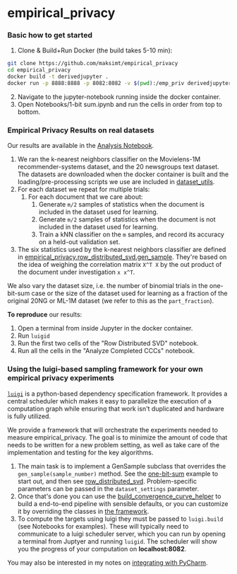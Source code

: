 # empirical_privacy

### Basic how to get started

1. Clone & Build+Run Docker (the build takes 5-10 min):
```bash
git clone https://github.com/maksimt/empirical_privacy
cd empirical_privacy
docker build -t derivedjupyter .
docker run -p 8888:8888 -p 8082:8082 -v $(pwd):/emp_priv derivedjupyter:latest
```
2. Navigate to the jupyter-notebook running inside the docker container.
3. Open Notebooks/1-bit sum.ipynb and run the cells in order from top to bottom.

### Empirical Privacy Results on real datasets

Our results are available in the [Analysis Notebook](https://github.com/maksimt/empirical_privacy/blob/master/Notebooks/Analyze%20Completed%20CCCs.ipynb).

1. We ran the k-nearest neighbors classifier on the Movielens-1M recommender-systems dataset,
and the 20 newsgroups text dataset. The datasets are downloaded when the docker container is built
and the loading/pre-processing scripts we use are included in [dataset_utils](https://github.com/maksimt/empirical_privacy/tree/master/src/dataset_utils).
2. For each dataset we repeat for multiple trials:
    1. For each document that we care about:
        1. Generate `m/2` samples of statistics when the document is included in the dataset used for learning.
        2. Generate `m/2` samples of statistics when the document is not included in the dataset used for learning.
        3. Train a kNN classifier on the `m` samples, and record its accuracy on a held-out validation set.
3. The six statistics used by the k-nearest neighbors classifier are defined in [empirical_privacy.row_distributed_svd.gen_sample](src/empirical_privacy/row_distributed_svd.py).
They're based on the idea of weighing the correlation matrix `X^T X` by the out product of the document under investigation `x x^T`.

We also vary the dataset size, i.e. the number of binomial trials in the one-bit-sum case or the size of the
dataset used for learning as a fraction of the original 20NG or ML-1M dataset (we refer to this as the `part_fraction`).

**To reproduce** our results:
1. Open a terminal from inside Jupyter in the docker container.
2. Run `luigid`
3. Run the first two cells of the "Row Distributed SVD" notebook.
4. Run all the cells in the "Analyze Completed CCCs" notebook.

### Using the luigi-based sampling framework for your own empirical privacy experiments

[`luigi`](https://luigi.readthedocs.io/en/stable/index.html) is a python-based dependency specification framework.
It provides a central scheduler which makes it easy to parallelize the execution of a computation graph
while ensuring that work isn't duplicated and hardware is fully utilized.

We provide a framework that will orchestrate the experiments needed to measure empirical_privacy.
The goal is to minimize the amount of code that needs to be written for a new problem setting,
as well as take care of the implementation and testing for the key algorithms.

1. The main task is to implement a GenSample subclass that overrides the `gen_sample(sample_number)` method.
See the [one-bit-sum](src/empirical_privacy/one_bit_sum.py) example to start out, and then see [row_distributed_svd](src/empirical_privacy/row_distributed_svd.py).
Problem-specific parameters can be passed in the `dataset_settings` parameter.
2. Once that's done you can use the [build_convergence_curve_helper](src/luigi_utils/helpers.py) to
build a end-to-end pipeline with sensible defaults, or you can customize it by overriding the classes in [the framework](src/luigi_utils/sampling_framework.py).
3. To compute the targets using luigi they must be passed to `luigi.build` (see Notebooks for examples).
These will typically need to communicate to a luigi scheduler server, which you can run by opening a terminal from Juptyer and running `luigid`.
The scheduler will show you the progress of your computation on **localhost:8082**.

You may also be interested in my notes on [integrating with PyCharm](docs/Pycharm%20Integration.md).